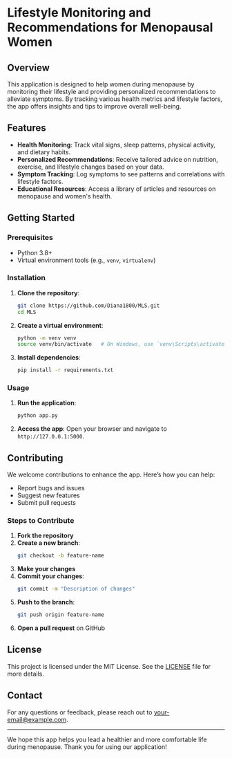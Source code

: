 # Lifestyle Monitoring and Recommendations for Menopausal Women

## Overview
This application is designed to help women during menopause by monitoring their lifestyle and providing personalized recommendations to alleviate symptoms. By tracking various health metrics and lifestyle factors, the app offers insights and tips to improve overall well-being.

## Features
- **Health Monitoring**: Track vital signs, sleep patterns, physical activity, and dietary habits.
- **Personalized Recommendations**: Receive tailored advice on nutrition, exercise, and lifestyle changes based on your data.
- **Symptom Tracking**: Log symptoms to see patterns and correlations with lifestyle factors.
- **Educational Resources**: Access a library of articles and resources on menopause and women's health.

## Getting Started

### Prerequisites
- Python 3.8+
- Virtual environment tools (e.g., `venv`, `virtualenv`)

### Installation
1. **Clone the repository**:
    ```sh
    git clone https://github.com/Diana1800/MLS.git
    cd MLS
    ```

2. **Create a virtual environment**:
    ```sh
    python -m venv venv
    source venv/bin/activate   # On Windows, use `venv\Scripts\activate`
    ```

3. **Install dependencies**:
    ```sh
    pip install -r requirements.txt
    ```

### Usage
1. **Run the application**:
    ```sh
    python app.py
    ```

2. **Access the app**:
   Open your browser and navigate to `http://127.0.0.1:5000`.

## Contributing
We welcome contributions to enhance the app. Here’s how you can help:
- Report bugs and issues
- Suggest new features
- Submit pull requests

### Steps to Contribute
1. **Fork the repository**
2. **Create a new branch**:
    ```sh
    git checkout -b feature-name
    ```
3. **Make your changes**
4. **Commit your changes**:
    ```sh
    git commit -m "Description of changes"
    ```
5. **Push to the branch**:
    ```sh
    git push origin feature-name
    ```
6. **Open a pull request** on GitHub

## License
This project is licensed under the MIT License. See the [LICENSE](LICENSE) file for more details.

## Contact
For any questions or feedback, please reach out to [your-email@example.com](mailto:your-email@example.com).

---

We hope this app helps you lead a healthier and more comfortable life during menopause. Thank you for using our application!
